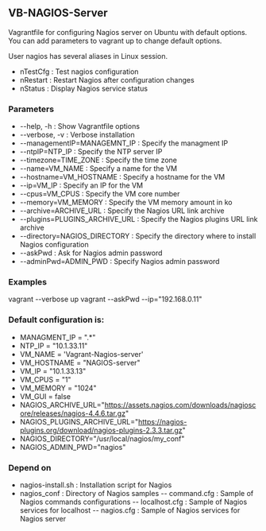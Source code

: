 ## VB-NAGIOS-Server
Vagrantfile for configuring Nagios server on Ubuntu with default options.
You can add parameters to vagrant up to change default options.

User nagios has several aliases in Linux session.
- nTestCfg : Test nagios configuration
- nRestart : Restart Nagios after configuration changes
- nStatus : Display Nagios service status

### Parameters
- --help, -h                    : Show Vagrantfile options
- --verbose, -v                 : Verbose installation
- --managementIP=MANAGEMNT_IP   : Specify the managment IP
- --ntpIP=NTP_IP                : Specify the NTP server IP
- --timezone=TIME_ZONE          : Specify the time zone
- --name=VM_NAME                : Specify a name for the VM
- --hostname=VM_HOSTNAME        : Specify a hostname for the VM
- --ip=VM_IP                    : Specify an IP for the VM
- --cpus=VM_CPUS                : Specify the VM core number
- --memory=VM_MEMORY            : Specify the VM memory amount in ko
- --archive=ARCHIVE_URL         : Specify the Nagios URL link archive
- --plugins=PLUGINS_ARCHIVE_URL : Specify the Nagios plugins URL link archive
- --directory=NAGIOS_DIRECTORY  : Specify the directory where to install Nagios configuration
- --askPwd                      : Ask for Nagios admin password
- --adminPwd=ADMIN_PWD          : Specify Nagios admin password

### Examples
vagrant --verbose up
vagrant --askPwd --ip="192.168.0.11"

### Default configuration is:
- MANAGMENT_IP = ".*"
- NTP_IP = "10.1.33.11"
- VM_NAME = 'Vagrant-Nagios-server'
- VM_HOSTNAME = "NAGIOS-server"
- VM_IP = "10.1.33.13"
- VM_CPUS = "1"
- VM_MEMORY = "1024"
- VM_GUI = false
- NAGIOS_ARCHIVE_URL="https://assets.nagios.com/downloads/nagioscore/releases/nagios-4.4.6.tar.gz"
- NAGIOS_PLUGINS_ARCHIVE_URL="https://nagios-plugins.org/download/nagios-plugins-2.3.3.tar.gz"
- NAGIOS_DIRECTORY="/usr/local/nagios/my_conf"
- NAGIOS_ADMIN_PWD="nagios"

### Depend on
- nagios-install.sh : Installation script for Nagios
- nagios_conf : Directory of Nagios samples
-- command.cfg : Sample of Nagios commands configurations
-- localhost.cfg : Sample of Nagios services for localhost
-- nagios.cfg : Sample of Nagios services for Nagios server